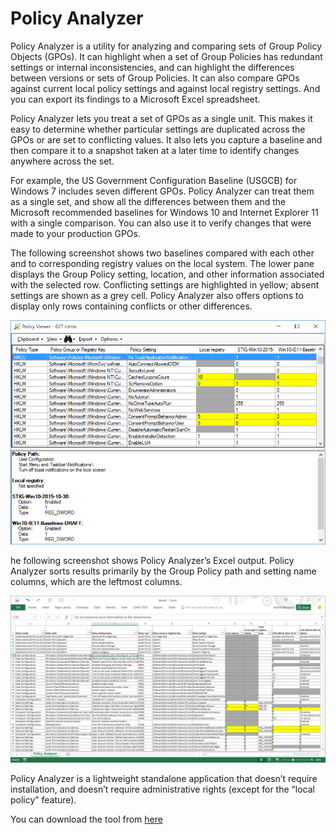 # Policy Analyzer

Policy Analyzer is a utility for analyzing and comparing sets of Group Policy Objects (GPOs). It can highlight when a set of Group Policies has redundant settings or internal inconsistencies, and can highlight the differences between versions or sets of Group Policies. It can also compare GPOs against current local policy settings and against local registry settings. And you can export its findings to a Microsoft Excel spreadsheet.

Policy Analyzer lets you treat a set of GPOs as a single unit.  This makes it easy to determine whether particular settings are duplicated across the GPOs or are set to conflicting values.  It also lets you capture a baseline and then compare it to a snapshot taken at a later time to identify changes anywhere across the set.

For example, the US Government Configuration Baseline (USGCB) for Windows 7 includes seven different GPOs.  Policy Analyzer can treat them as a single set, and show all the differences between them and the Microsoft recommended baselines for Windows 10 and Internet Explorer 11 with a single comparison.  You can also use it to verify changes that were made to your production GPOs.

The following screenshot shows two baselines compared with each other and to corresponding registry values on the local system. The lower pane displays the Group Policy setting, location, and other information associated with the selected row. Conflicting settings are highlighted in yellow; absent settings are shown as a grey cell. Policy Analyzer also offers options to display only rows containing conflicts or other differences.

![Policy Analyzer GUI](/Img/119320i7FDC58E883D5F3BA.png "Title")

he following screenshot shows Policy Analyzer’s Excel output. Policy Analyzer sorts results primarily by the Group Policy path and setting name columns, which are the leftmost columns.

![Policy Analyzer Excel](/Img/119321i3E69AD9EA5121875.png "Title")

Policy Analyzer is a lightweight standalone application that doesn’t require installation, and doesn’t require administrative rights (except for the “local policy” feature).

You can download the tool from [here](/Resources/PolicyAnalyzer.zip)